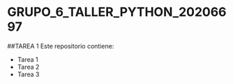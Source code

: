# GRUPO_6_TALLER_PYTHON_20206697

##TAREA 1
Este repositorio contiene:
- Tarea 1
- Tarea 2
- Tarea 3
